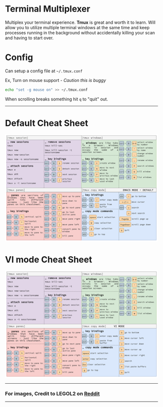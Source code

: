 # Terminal Multiplexer
Multiplex your terminal experience. **Tmux** is great and worth it to learn. Will allow you to utilize multiple terminal windows at the same time and keep processes running in the background without accidentally killing your scan and having to start over.

# Config
Can setup a config file at `~/.tmux.conf`

Ex, Turn on mouse support - *Caution this is buggy*
```bash
echo "set -g mouse on" >> ~/.tmux.conf
```
When scrolling breaks something hit `q` to "quit" out.

---

# Default Cheat Sheet
![cheetsheet](../Assets/Images/tmux-default.png)
# VI mode Cheat Sheet
![Vi-cheat-sheet](../Assets/Images/tmux-vi.png)

---

### For images, Credit to **LEGOL2** on [Reddit](https://www.reddit.com/user/LEGOL2/)

---
